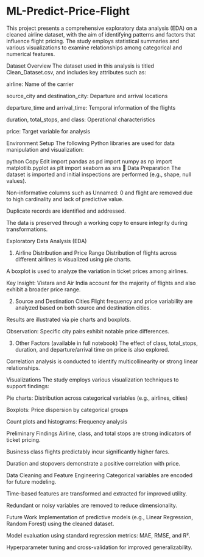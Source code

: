 # ML-Predict-Price-Flight
This project presents a comprehensive exploratory data analysis (EDA) on a cleaned airline dataset, with the aim of identifying patterns and factors that influence flight pricing. The study employs statistical summaries and various visualizations to examine relationships among categorical and numerical features.

Dataset Overview
The dataset used in this analysis is titled Clean_Dataset.csv, and includes key attributes such as:

airline: Name of the carrier

source_city and destination_city: Departure and arrival locations

departure_time and arrival_time: Temporal information of the flights

duration, total_stops, and class: Operational characteristics

price: Target variable for analysis

Environment Setup
The following Python libraries are used for data manipulation and visualization:

python
Copy
Edit
import pandas as pd
import numpy as np
import matplotlib.pyplot as plt
import seaborn as sns
🔧 Data Preparation
The dataset is imported and initial inspections are performed (e.g., shape, null values).

Non-informative columns such as Unnamed: 0 and flight are removed due to high cardinality and lack of predictive value.

Duplicate records are identified and addressed.

The data is preserved through a working copy to ensure integrity during transformations.

Exploratory Data Analysis (EDA)
1. Airline Distribution and Price Range
Distribution of flights across different airlines is visualized using pie charts.

A boxplot is used to analyze the variation in ticket prices among airlines.

Key Insight: Vistara and Air India account for the majority of flights and also exhibit a broader price range.

2. Source and Destination Cities
Flight frequency and price variability are analyzed based on both source and destination cities.

Results are illustrated via pie charts and boxplots.

Observation: Specific city pairs exhibit notable price differences.

3. Other Factors (available in full notebook)
The effect of class, total_stops, duration, and departure/arrival time on price is also explored.

Correlation analysis is conducted to identify multicollinearity or strong linear relationships.

Visualizations
The study employs various visualization techniques to support findings:

Pie charts: Distribution across categorical variables (e.g., airlines, cities)

Boxplots: Price dispersion by categorical groups

Count plots and histograms: Frequency analysis

Preliminary Findings
Airline, class, and total stops are strong indicators of ticket pricing.

Business class flights predictably incur significantly higher fares.

Duration and stopovers demonstrate a positive correlation with price.

Data Cleaning and Feature Engineering
Categorical variables are encoded for future modeling.

Time-based features are transformed and extracted for improved utility.

Redundant or noisy variables are removed to reduce dimensionality.

Future Work
Implementation of predictive models (e.g., Linear Regression, Random Forest) using the cleaned dataset.

Model evaluation using standard regression metrics: MAE, RMSE, and R².

Hyperparameter tuning and cross-validation for improved generalizability.
